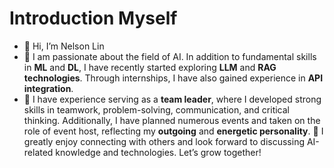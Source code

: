 # Introduction Myself
- 👋 Hi, I’m Nelson Lin
- 👀 I am passionate about the field of AI. In addition to fundamental skills in **ML** and **DL**, I have recently started exploring **LLM** and **RAG technologies**. Through internships, I have also gained experience in **API integration**.
- 🌱 I have experience serving as a **team leader**, where I developed strong skills in teamwork, problem-solving, communication, and critical thinking. Additionally, I have planned numerous events and taken on the role of event host, reflecting my **outgoing** and **energetic personality**.
💞️ I greatly enjoy connecting with others and look forward to discussing AI-related knowledge and technologies. Let’s grow together!
